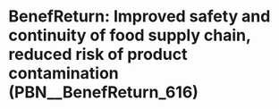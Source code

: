 # BenefReturn: __Improved safety and continuity of food supply chain, reduced risk of product contamination__ (PBN__BenefReturn_616)

